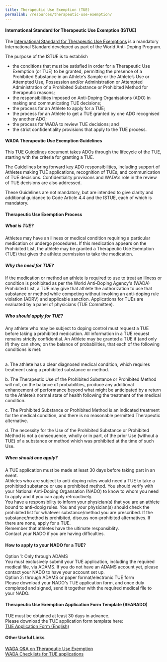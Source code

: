 ```yaml
---
title: Therapeutic Use Exemption (TUE)
permalink: /resources/therapeutic-use-exemption/
---
```

#### International Standard for Therapeutic Use Exemption (ISTUE)
The [International Standard for Therapeutic Use Exemptions](https://www.wada-ama.org/sites/default/files/2022-09/international_standard_for_therapeutic_use_exemptions_-_redlined_version_2023_vs_2021.pdf) is a mandatory International Standard developed as part of the World Anti-Doping Program.

The purpose of the ISTUE is to establish
- the conditions that must be satisfied in order for a Therapeutic Use Exemption (or TUE) to be granted, permitting the presence of a Prohibited Substance in an Athlete’s Sample or the Athlete’s Use or Attempted Use, Possession and/or Administration or Attempted Administration of a Prohibited Substance or Prohibited Method for therapeutic reasons; 
- the responsibilities imposed on Anti-Doping Organisations (ADO) in making and communicating TUE decisions;
- the process for an Athlete to apply for a TUE;
- the process for an Athlete to get a TUE granted by one ADO recognised by another ADO;
- the process for WADA to review TUE decisions; and
- the strict confidentiality provisions that apply to the TUE process.

#### WADA Therapeutic Use Exemption Guidelines
This [TUE Guidelines](https://www.wada-ama.org/sites/default/files/2022-12/istue_guidelines_2023_en.pdf) document takes ADOs through the lifecycle of the TUE, starting with the criteria for granting a TUE.

The Guidelines bring forward key ADO responsibilities, including support of Athletes making TUE applications, recognition of TUEs, and communication of TUE decisions. Confidentiality provisions and WADA’s role in the review of TUE decisions are also addressed.

These Guidelines are not mandatory, but are intended to give clarity and additional guidance to Code Article 4.4 and the ISTUE, each of which is mandatory.

#### Therapeutic Use Exemption Process 
##### What is TUE? 
Athletes may have an illness or medical condition requiring a particular medication or undergo procedures. If this medication appears on the Prohibited List, the athlete may be granted a Therapeutic Use Exemption (TUE) that gives the athlete permission to take the medication. 
##### Why the need for TUE? 
If the medication or method an athlete is required to use to treat an illness or condition is prohibited as per the World Anti-Doping Agency's (WADA) Prohibited List, a TUE may give that athlete the authorization to use that substance or method while competing without invoking an anti-doping rule violation (ADRV) and applicable sanction. Applications for TUEs are evaluated by a panel of physicians (TUE Committee). 
##### Who should apply for TUE? 
Any athlete who may be subject to doping control must request a TUE before taking a prohibited medication. All information in a TUE request remains strictly confidential.
An Athlete may be granted a TUE if (and only if) they can show, on the balance of probabilities, that each of the following conditions is met:

<br> a.	The athlete has a clear diagnosed medical condition, which requires treatment using a prohibited substance or method. <br>

b.	The Therapeutic Use of the Prohibited Substance or Prohibited Method will not, on the balance of probabilities, produce any additional enhancement of performance beyond what might be anticipated by a return to the Athlete’s normal state of health following the treatment of the medical condition. <br>

c.	The Prohibited Substance or Prohibited Method is an indicated treatment for the medical condition, and there is no reasonable permitted Therapeutic alternative. <br>

d.	The necessity for the Use of the Prohibited Substance or Prohibited Method is not a consequence, wholly or in part, of the prior Use (without a TUE) of a substance or method which was prohibited at the time of such Use. <br>
##### When should one apply? 
A TUE application must be made at least 30 days before taking part in an event. <br>
Athletes who are subject to anti-doping rules would need a TUE to take a prohibited substance or use a prohibited method. You should verify with your National Anti-Doping Organsation (NADO) to know to whom you need to apply and if you can apply retroactively. 
<br> You have a responsibility to inform your physician(s) that you are an athlete bound to anti-dopig rules. You and your physician(s) should check the prohibited list for whatever substance/method you are prescribed. If the substance/method is prohibited, discuss non-prohibited alternatives. If there are none, apply for a TUE. 
<br> Remember that athletes have the ultimate responsiblity. 
<br> Contact your NADO if you are having difficulties.

#### How to apply to your NADO for a TUE? 
Option 1: Only through ADAMS
<br> You must exclusively submit your TUE application, including the required medical file, via ADAMS. If you do not have an ADAMS account yet, please contact your NADO to have your account set up. 
<br> Option 2: through ADAMS or paper format/electronic TUE form 
<br> Please download your NADO's TUE application form, and once duly completed and signed, send it together with the required medical file to your NADO. 

#### Therapeutic Use Exemption Application Form Template (SEARADO)
TUE must be obtained at least 30 days in advance.<br>
Please download the TUE application form template here: <br> [TUE Application Form (English)](https://documentcloud.adobe.com/link/track?uri=urn:aaid:scds:US:8b0da801-bd1e-4514-a512-2a45d522c3a8) 

#### Other Useful Links
[WADA Q&amp;A on Therapeutic Use Exemption](https://www.wada-ama.org/en/athletes-support-personnel/therapeutic-use-exemptions-tues)<br>
[WADA Checklists for TUE applications](https://www.wada-ama.org/en/search?q=Checklist%20for%20TUE%20applications&amp;filters%5Bcontent_type%5D%5B%5D=%22resource%22)